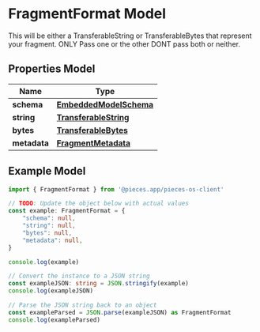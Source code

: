 
# FragmentFormat Model

This will be either a TransferableString or TransferableBytes that represent your fragment. ONLY Pass one or the other DONT pass both or neither.

## Properties Model

Name | Type
------------ | -------------
**schema** | [**EmbeddedModelSchema**](EmbeddedModelSchema)
**string** | [**TransferableString**](TransferableString)
**bytes** | [**TransferableBytes**](TransferableBytes)
**metadata** | [**FragmentMetadata**](FragmentMetadata)

## Example Model

```typescript
import { FragmentFormat } from '@pieces.app/pieces-os-client'

// TODO: Update the object below with actual values
const example: FragmentFormat = {
    "schema": null,
    "string": null,
    "bytes": null,
    "metadata": null,
}

console.log(example)

// Convert the instance to a JSON string
const exampleJSON: string = JSON.stringify(example)
console.log(exampleJSON)

// Parse the JSON string back to an object
const exampleParsed = JSON.parse(exampleJSON) as FragmentFormat
console.log(exampleParsed)
```


